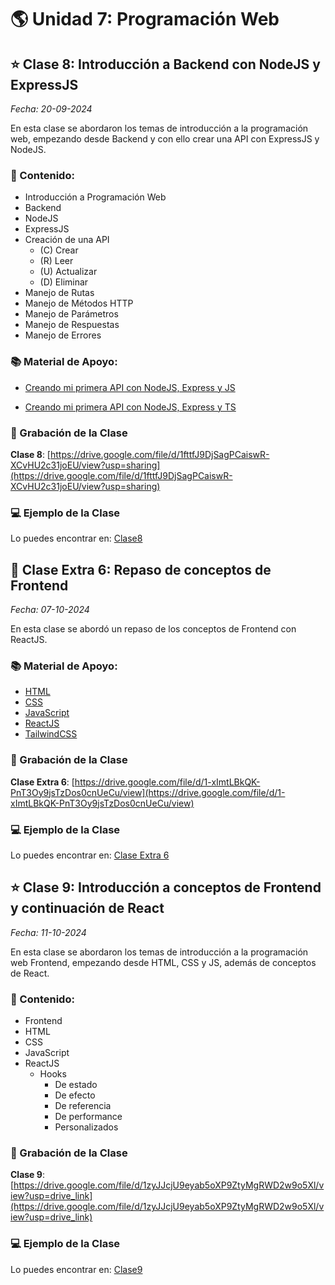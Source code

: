# 🌎 Unidad 7: Programación Web

## ⭐️ Clase 8: Introducción a Backend con NodeJS y ExpressJS

_Fecha: 20-09-2024_

En esta clase se abordaron los temas de introducción a la programación web, empezando desde Backend y con ello crear una API con ExpressJS y NodeJS.

### 📖 Contenido:

- Introducción a Programación Web
- Backend
- NodeJS
- ExpressJS
- Creación de una API
    - (C) Crear
    - (R) Leer
    - (U) Actualizar
    - (D) Eliminar
- Manejo de Rutas
- Manejo de Métodos HTTP
- Manejo de Parámetros
- Manejo de Respuestas
- Manejo de Errores

### 📚 Material de Apoyo:

- [Creando mi primera API con NodeJS, Express y JS](./API-JS.md)

- [Creando mi primera API con NodeJS, Express y TS](./API-TS.md)

### 🎥 Grabación de la Clase

**Clase 8**: [https://drive.google.com/file/d/1fttfJ9DjSagPCaiswR-XCvHU2c31joEU/view?usp=sharing](https://drive.google.com/file/d/1fttfJ9DjSagPCaiswR-XCvHU2c31joEU/view?usp=sharing)

### 💻 Ejemplo de la Clase

Lo puedes encontrar en:  [Clase8](./Clase8/)

## 🌟 Clase Extra 6: Repaso de conceptos de Frontend

_Fecha: 07-10-2024_

En esta clase se abordó un repaso de los conceptos de Frontend con ReactJS.

### 📚 Material de Apoyo:

- [HTML](./HTML.md)
- [CSS](./CSS.md)
- [JavaScript](./JavaScript.md)
- [ReactJS](./ReactJS.md)
- [TailwindCSS](./TailwindCSS.md)

### 🎥 Grabación de la Clase

**Clase Extra 6**: [https://drive.google.com/file/d/1-xImtLBkQK-PnT3Oy9jsTzDos0cnUeCu/view](https://drive.google.com/file/d/1-xImtLBkQK-PnT3Oy9jsTzDos0cnUeCu/view)

### 💻 Ejemplo de la Clase

Lo puedes encontrar en:  [Clase Extra 6](./Extra6/)

## ⭐️ Clase 9: Introducción a conceptos de Frontend y continuación de React

_Fecha: 11-10-2024_

En esta clase se abordaron los temas de introducción a la programación web Frontend, empezando desde HTML, CSS y JS, además de conceptos de React.

### 📖 Contenido:

- Frontend
- HTML
- CSS
- JavaScript
- ReactJS
    - Hooks
        - De estado
        - De efecto
        - De referencia
        - De performance
        - Personalizados

### 🎥 Grabación de la Clase

**Clase 9**: [https://drive.google.com/file/d/1zyJJcjU9eyab5oXP9ZtyMgRWD2w9o5Xl/view?usp=drive_link](https://drive.google.com/file/d/1zyJJcjU9eyab5oXP9ZtyMgRWD2w9o5Xl/view?usp=drive_link)

### 💻 Ejemplo de la Clase

Lo puedes encontrar en:  [Clase9](./Clase9/)